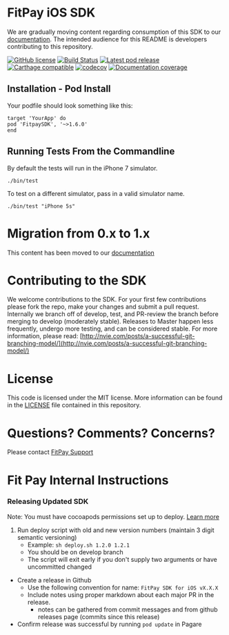 # FitPay iOS SDK 

We are gradually moving content regarding consumption of this SDK to our [documentation](https://docs.fit-pay.com). The intended audience for this README is developers contributing to this repository.

[![GitHub license](https://img.shields.io/github/license/fitpay/fitpay-ios-sdk.svg)](https://github.com/fitpay/fitpay-ios-sdk/blob/develop/LICENSE)
[![Build Status](https://travis-ci.com/fitpay/fitpay-ios-sdk.svg?branch=develop)](https://travis-ci.com/fitpay/fitpay-ios-sdk)
[![Latest pod release](https://img.shields.io/cocoapods/v/FitpaySDK.svg)](https://cocoapods.org/pods/FitpaySDK)
[![Carthage compatible](https://img.shields.io/badge/Carthage-compatible-4BC51D.svg?style=flat)](https://github.com/Carthage/Carthage)
[![codecov](https://codecov.io/gh/fitpay/fitpay-ios-sdk/branch/develop/graph/badge.svg)](https://codecov.io/gh/fitpay/fitpay-ios-sdk)
[![Documentation coverage](docs/badge.svg)](docs/badge.svg)

## Installation - Pod Install
Your podfile should look something like this:
```
target 'YourApp' do
pod 'FitpaySDK', '~>1.6.0'
end
```

## Running Tests From the Commandline
By default the tests will run in the iPhone 7 simulator.
```
./bin/test
```
To test on a different simulator, pass in a valid simulator name.
```
./bin/test "iPhone 5s"
``` 

# Migration from 0.x to 1.x

This content has been moved to our [documentation](https://docs.fit-pay.com/SDK/iOS/migration/)

# Contributing to the SDK
We welcome contributions to the SDK. For your first few contributions please fork the repo, make your changes and submit a pull request. Internally we branch off of develop, test, and PR-review the branch before merging to develop (moderately stable). Releases to Master happen less frequently, undergo more testing, and can be considered stable. For more information, please read:  [http://nvie.com/posts/a-successful-git-branching-model/](http://nvie.com/posts/a-successful-git-branching-model/)

# License
This code is licensed under the MIT license. More information can be found in the [LICENSE](LICENSE) file contained in this repository.

# Questions? Comments? Concerns?
Please contact [FitPay Support](https://support.fit-pay.com)


# Fit Pay Internal Instructions 
### Releasing Updated SDK
Note: You must have cocoapods permissions set up to deploy. [Learn more](https://guides.cocoapods.org/making/getting-setup-with-trunk.html)

1. Run deploy script with old and new version numbers (maintain 3 digit semantic versioning)
	* Example: `sh deploy.sh 1.2.0 1.2.1`
	* You should be on develop branch
	* The script will exit early if you don't supply two arguments or have uncommitted changed
* Create a release in Github 
	* Use the following convention for name: `FitPay SDK for iOS vX.X.X`
	* Include notes using proper markdown about each major PR in the release.
		* notes can be gathered from commit messages and from github releases page (commits since this release)
* Confirm release was successful by running `pod update` in Pagare


